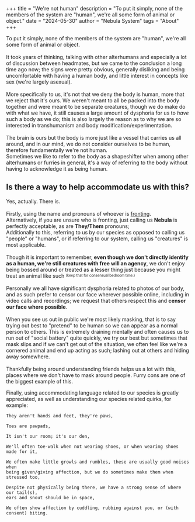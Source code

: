 +++
title = "We're not human"
description = "To put it simply, none of the members of the system are \"human\", we're all some form of animal or object."
date = "2024-05-30"
author = "Nebula System"
tags = "About"
+++

To put it simply, none of the members of the system are \"human\", we're all some form of animal or object.\
\
It took years of thinking, talking with other alterhumans and especially a lot of discussion between headmates, but we came to the conclusion a long time ago now; the signs were pretty obvious, generally disliking and being uncomfortable with having a human body, and little interest in concepts like sex (we're largely asexual).\
\
More specifically to us, it's not that we deny the body is human, more that we reject that it's ours. We weren't meant to all be packed into the body together and were meant to be separate creatures, though we do make do with what we have, it still causes a large amount of dysphoria for us to *have* such a body as we do; this is also largely the reason as to why we are so interested in transhumanism and body modification/experimentation.\
\
The brain is ours but the body is more just like a vessel that carries us all around, and in our mind, we do not consider ourselves to be human, therefore fundamentally we're not human.\
Sometimes we like to refer to the body as a shapeshifter when among other alterhumans or furries in general, it's a way of referring to the body without having to acknowledge it as being human.

Is there a way to help accommodate us with this?
---
Yes, actually. There is.\
\
Firstly, using the name and pronouns of whoever is [fronting](/posts/headmates).\
Alternatively, if you are unsure who is fronting, just calling us **Nebula** is perfectly acceptable, as are **They/Them** pronouns;\
Additionally to this, referring to us by our species as opposed to calling us "people" or "humans", or if referring to our system, calling us "creatures" is most applicable.\
\
Though it is important to remember, **even though we don't directly identify as a human, we're still creatures with free will an agency**, we don't enjoy being bossed around or treated as a lesser thing just because you might treat an animal like such <sup><sub>(keep that for consensual bedroom time.)</sub></sup>\
\
Personally we all have significant dysphoria related to photos of our body, and as such prefer to censor our face wherever possible online, including in video calls and recordings; we request that others respect this and **censor our face where possible**.\
\
When you see us out in public we're most likely masking, that is to say trying out best to "pretend" to be human so we can appear as a normal person to others. This is extremely draining mentally and often causes us to run out of "social battery" quite quickly, we try our best but sometimes that mask slips and if we can't get out of the situation, we often feel like we're a cornered animal and end up acting as such; lashing out at others and hiding away somewhere.\
\
Thankfully being around understanding friends helps us a lot with this, places where we don't have to mask around people. Furry cons are one of the biggest example of this.

Finally, using accommodating language related to our species is greatly appreciated, as well as understanding our species related quirks, for example:
```
They aren't hands and feet, they're paws,

Toes are pawpads,

It isn't our room; it's our den,

We'll often toe-walk when not wearing shoes, or when wearing shoes made for it,

We often make little growls and rumbles, these are usually good noises when 
being given/giving affection, but we do sometimes make them when stressed too,

Despite not physically being there, we have a strong sense of where our tail(s), 
ears and snout should be in space,

We often show affection by cuddling, rubbing against you, or (with consent) biting.
```